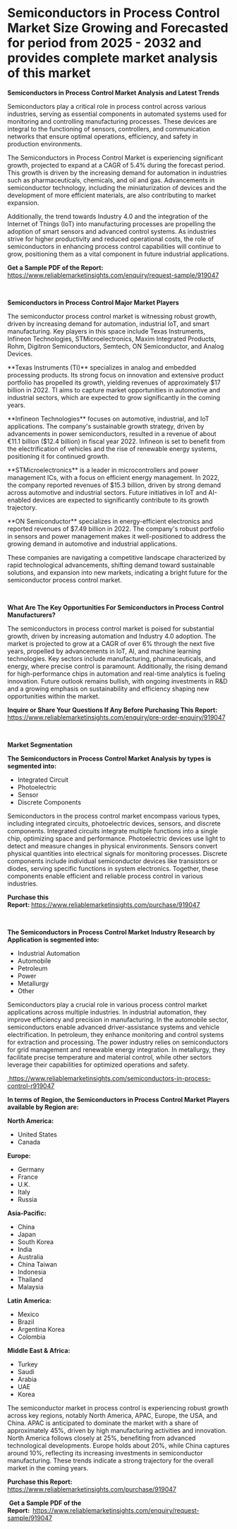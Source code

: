 <p><h1>Semiconductors in Process Control Market Size Growing and Forecasted for period from 2025 - 2032 and provides complete market analysis of this market</h1></p><p><strong>Semiconductors in Process Control Market Analysis and Latest Trends</strong></p>
<p><p>Semiconductors play a critical role in process control across various industries, serving as essential components in automated systems used for monitoring and controlling manufacturing processes. These devices are integral to the functioning of sensors, controllers, and communication networks that ensure optimal operations, efficiency, and safety in production environments.</p><p>The Semiconductors in Process Control Market is experiencing significant growth, projected to expand at a CAGR of 5.4% during the forecast period. This growth is driven by the increasing demand for automation in industries such as pharmaceuticals, chemicals, and oil and gas. Advancements in semiconductor technology, including the miniaturization of devices and the development of more efficient materials, are also contributing to market expansion.</p><p>Additionally, the trend towards Industry 4.0 and the integration of the Internet of Things (IoT) into manufacturing processes are propelling the adoption of smart sensors and advanced control systems. As industries strive for higher productivity and reduced operational costs, the role of semiconductors in enhancing process control capabilities will continue to grow, positioning them as a vital component in future industrial applications.</p></p>
<p><strong>Get a Sample PDF of the Report:&nbsp;</strong> <a href="https://www.reliablemarketinsights.com/enquiry/request-sample/919047?utm_campaign=2643&utm_medium=2&utm_source=Github&utm_content=ia&utm_term=18042025&utm_id=semiconductors-in-process-control">https://www.reliablemarketinsights.com/enquiry/request-sample/919047</a></p>
<p>&nbsp;</p>
<p><strong>Semiconductors in Process Control Major Market Players</strong></p>
<p><p>The semiconductor process control market is witnessing robust growth, driven by increasing demand for automation, industrial IoT, and smart manufacturing. Key players in this space include Texas Instruments, Infineon Technologies, STMicroelectronics, Maxim Integrated Products, Rohm, Digitron Semiconductors, Semtech, ON Semiconductor, and Analog Devices.</p><p>**Texas Instruments (TI)** specializes in analog and embedded processing products. Its strong focus on innovation and extensive product portfolio has propelled its growth, yielding revenues of approximately $17 billion in 2022. TI aims to capture market opportunities in automotive and industrial sectors, which are expected to grow significantly in the coming years.</p><p>**Infineon Technologies** focuses on automotive, industrial, and IoT applications. The company's sustainable growth strategy, driven by advancements in power semiconductors, resulted in a revenue of about €11.1 billion ($12.4 billion) in fiscal year 2022. Infineon is set to benefit from the electrification of vehicles and the rise of renewable energy systems, positioning it for continued growth.</p><p>**STMicroelectronics** is a leader in microcontrollers and power management ICs, with a focus on efficient energy management. In 2022, the company reported revenues of $15.3 billion, driven by strong demand across automotive and industrial sectors. Future initiatives in IoT and AI-enabled devices are expected to significantly contribute to its growth trajectory.</p><p>**ON Semiconductor** specializes in energy-efficient electronics and reported revenues of $7.49 billion in 2022. The company's robust portfolio in sensors and power management makes it well-positioned to address the growing demand in automotive and industrial applications.</p><p>These companies are navigating a competitive landscape characterized by rapid technological advancements, shifting demand toward sustainable solutions, and expansion into new markets, indicating a bright future for the semiconductor process control market.</p></p>
<p>&nbsp;</p>
<p><strong>What Are The Key Opportunities For Semiconductors in Process Control Manufacturers?</strong></p>
<p><p>The semiconductors in process control market is poised for substantial growth, driven by increasing automation and Industry 4.0 adoption. The market is projected to grow at a CAGR of over 6% through the next five years, propelled by advancements in IoT, AI, and machine learning technologies. Key sectors include manufacturing, pharmaceuticals, and energy, where precise control is paramount. Additionally, the rising demand for high-performance chips in automation and real-time analytics is fueling innovation. Future outlook remains bullish, with ongoing investments in R&D and a growing emphasis on sustainability and efficiency shaping new opportunities within the market.</p></p>
<p><strong>Inquire or Share Your Questions If Any Before Purchasing This Report:</strong> <a href="https://www.reliablemarketinsights.com/enquiry/pre-order-enquiry/919047?utm_campaign=2643&utm_medium=2&utm_source=Github&utm_content=ia&utm_term=18042025&utm_id=semiconductors-in-process-control">https://www.reliablemarketinsights.com/enquiry/pre-order-enquiry/919047</a></p>
<p>&nbsp;</p>
<p><strong>Market Segmentation</strong></p>
<p><strong>The Semiconductors in Process Control Market Analysis by types is segmented into:</strong></p>
<p><ul><li>Integrated Circuit</li><li>Photoelectric</li><li>Sensor</li><li>Discrete Components</li></ul></p>
<p><p>Semiconductors in the process control market encompass various types, including integrated circuits, photoelectric devices, sensors, and discrete components. Integrated circuits integrate multiple functions into a single chip, optimizing space and performance. Photoelectric devices use light to detect and measure changes in physical environments. Sensors convert physical quantities into electrical signals for monitoring processes. Discrete components include individual semiconductor devices like transistors or diodes, serving specific functions in system electronics. Together, these components enable efficient and reliable process control in various industries.</p></p>
<p><strong>Purchase this Report:&nbsp;</strong><a href="https://www.reliablemarketinsights.com/purchase/919047?utm_campaign=2643&utm_medium=2&utm_source=Github&utm_content=ia&utm_term=18042025&utm_id=semiconductors-in-process-control">https://www.reliablemarketinsights.com/purchase/919047</a></p>
<p>&nbsp;</p>
<p><strong>The Semiconductors in Process Control Market Industry Research by Application is segmented into:</strong></p>
<p><ul><li>Industrial Automation</li><li>Automobile</li><li>Petroleum</li><li>Power</li><li>Metallurgy</li><li>Other</li></ul></p>
<p><p>Semiconductors play a crucial role in various process control market applications across multiple industries. In industrial automation, they improve efficiency and precision in manufacturing. In the automobile sector, semiconductors enable advanced driver-assistance systems and vehicle electrification. In petroleum, they enhance monitoring and control systems for extraction and processing. The power industry relies on semiconductors for grid management and renewable energy integration. In metallurgy, they facilitate precise temperature and material control, while other sectors leverage their capabilities for optimized operations and safety.</p></p>
<p><a href="https://www.reliablemarketinsights.com/semiconductors-in-process-control-r919047?utm_campaign=2643&utm_medium=2&utm_source=Github&utm_content=ia&utm_term=18042025&utm_id=semiconductors-in-process-control">&nbsp;https://www.reliablemarketinsights.com/semiconductors-in-process-control-r919047</a></p>
<p><strong>In terms of Region, the Semiconductors in Process Control Market Players available by Region are:</strong></p>
<p>
    <p> <strong> North America: </strong>
        <ul>
            <li>United States</li>
            <li>Canada</li>
        </ul>
        </p> 
    <p> <strong> Europe: </strong>
        <ul>
            <li>Germany</li>
            <li>France</li>
            <li>U.K.</li>
            <li>Italy</li>
            <li>Russia</li>
        </ul>
        </p> 
    <p> <strong> Asia-Pacific: </strong>
        <ul>
            <li>China</li>
            <li>Japan</li>
            <li>South Korea</li>
            <li>India</li>
            <li>Australia</li>
            <li>China Taiwan</li>
            <li>Indonesia</li>
            <li>Thailand</li>
            <li>Malaysia</li>
        </ul>
        </p> 
    <p> <strong> Latin America: </strong>
        <ul>
            <li>Mexico</li>
            <li>Brazil</li>
            <li>Argentina Korea</li>
            <li>Colombia</li>
        </ul>
        </p> 
    <p> <strong> Middle East & Africa: </strong>
        <ul>
            <li>Turkey</li>
            <li>Saudi</li>
            <li>Arabia</li>
            <li>UAE</li>
            <li>Korea</li>
        </ul>
    </p>
    </p>
<p><p>The semiconductor market in process control is experiencing robust growth across key regions, notably North America, APAC, Europe, the USA, and China. APAC is anticipated to dominate the market with a share of approximately 45%, driven by high manufacturing activities and innovation. North America follows closely at 25%, benefiting from advanced technological developments. Europe holds about 20%, while China captures around 10%, reflecting its increasing investments in semiconductor manufacturing. These trends indicate a strong trajectory for the overall market in the coming years.</p></p>
<p><strong>Purchase this Report: </strong><a href="https://www.reliablemarketinsights.com/purchase/919047?utm_campaign=2643&utm_medium=2&utm_source=Github&utm_content=ia&utm_term=18042025&utm_id=semiconductors-in-process-control">https://www.reliablemarketinsights.com/purchase/919047</a></p>
<p>&nbsp;<strong>Get a Sample PDF of the Report:&nbsp;&nbsp;</strong><a href="https://www.reliablemarketinsights.com/enquiry/request-sample/919047?utm_campaign=2643&utm_medium=2&utm_source=Github&utm_content=ia&utm_term=18042025&utm_id=semiconductors-in-process-control">https://www.reliablemarketinsights.com/enquiry/request-sample/919047</a></p>
<p><strong></strong></p>
<p><p></p><p></p><p></p></p>